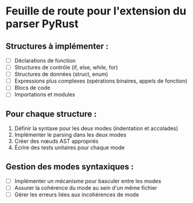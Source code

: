 # Feuille de route pour l'extension du parser PyRust

## Structures à implémenter :
- [ ] Déclarations de fonction
- [ ] Structures de contrôle (if, else, while, for)
- [ ] Structures de données (struct, enum)
- [ ] Expressions plus complexes (opérations binaires, appels de fonction)
- [ ] Blocs de code
- [ ] Importations et modules

## Pour chaque structure :
1. Définir la syntaxe pour les deux modes (indentation et accolades)
2. Implémenter le parsing dans les deux modes
3. Créer des nœuds AST appropriés
4. Écrire des tests unitaires pour chaque mode

## Gestion des modes syntaxiques :
- [ ] Implémenter un mécanisme pour basculer entre les modes
- [ ] Assurer la cohérence du mode au sein d'un même fichier
- [ ] Gérer les erreurs liées aux incohérences de mode